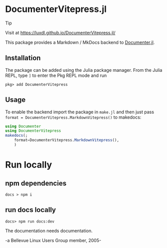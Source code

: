 # DocumenterVitepress.jl

> [!TIP]
> Visit at https://luxdl.github.io/DocumenterVitepress.jl/

This package provides a Markdown / MkDocs backend to [Documenter.jl](https://documenter.juliadocs.org/stable/).

## Installation

The package can be added using the Julia package manager. From the Julia REPL, type `]` to enter the Pkg REPL mode and run

```shell
pkg> add DocumenterVitepress
```

## Usage

To enable the backend import the package in `make.jl` and then just pass `format = DocumenterVitepress.MarkdownVitepress()` to makedocs:

```julia
using Documenter
using DocumenterVitepress
makedocs(;
    format=DocumenterVitepress.MarkdownVitepress(),
    )
```

# Run locally

## npm dependencies

```shell
docs > npm i
```

## run docs locally

```shell
docs> npm run docs:dev 
```

The documentation needs documentation.

-a Bellevue Linux Users Group member, 2005-